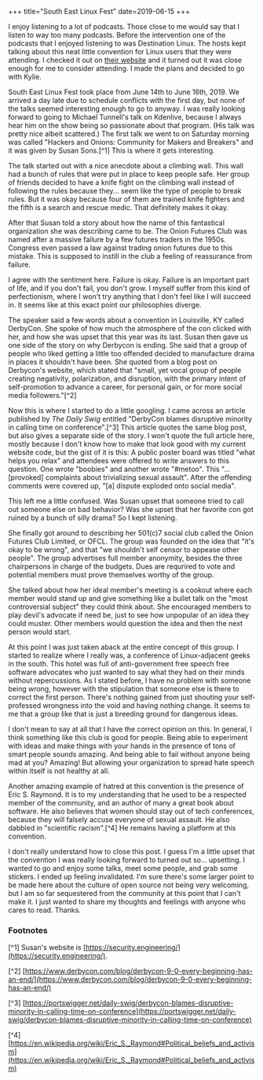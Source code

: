 +++
title="South East Linux Fest"
date=2019-06-15
+++

I enjoy listening to a lot of podcasts. Those close to me would say that I listen to way too many podcasts. Before the intervention one of the podcasts that I enjoyed listening to was Destination Linux. The hosts kept talking about this neat little convention for Linux users that they were attending. I checked it out on [their website](http://southeastlinuxfest.org) and it turned out it was close enough for me to consider attending. I made the plans and decided to go with Kylie.

South East Linux Fest took place from June 14th to June 16th, 2019. We arrived a day late due to schedule conflicts with the first day, but none of the talks seemed interesting enough to go to anyway. I was really looking forward to going to Michael Tunnell's talk on Kdenlive, because I always hear him on the show being so passionate about that program. (His talk was pretty nice albeit scattered.) The first talk we went to on Saturday morning was called "Hackers and Onions: Community for Makers and Breakers" and it was given by Susan Sons.[^1] This is where it gets interesting.

The talk started out with a nice anecdote about a climbing wall. This wall had a bunch of rules that were put in place to keep people safe. Her group of friends decided to have a knife fight on the climbing wall instead of following the rules because they... seem like the type of people to break rules. But it was okay because four of them are trained knife fighters and the fifth is a search and rescue medic. That definitely makes it okay.

After that Susan told a story about how the name of this fantastical organization she was describing came to be. The Onion Futures Club was named after a massive failure by a few futures traders in the 1950s. Congress even passed a law against trading onion futures due to this mistake. This is supposed to instill in the club a feeling of reassurance from failure.

I agree with the sentiment here. Failure is okay. Failure is an important part of life, and if you don't fail, you don't grow. I myself suffer from this kind of perfectionism, where I won't try anything that I don't feel like I will succeed in. It seems like at this exact point our philosophies diverge.

The speaker said a few words about a convention in Louisville, KY called DerbyCon. She spoke of how much the atmosphere of the con clicked with her, and how she was upset that this year was its last. Susan then gave us one side of the story on why Derbycon is ending. She said that a group of people who liked getting a little too offended decided to manufacture drama in places it shouldn't have been. She quoted from a blog post on Derbycon's website, which stated that "small, yet vocal group of people creating negativity, polarization, and disruption, with the primary intent of self-promotion to advance a career, for personal gain, or for more social media followers."[^2]

Now this is where I started to do a little googling. I came across an article published by *The Daily Swig* entitled "DerbyCon blames disruptive minority in calling time on conference".[^3] This article quotes the same blog post, but also gives a separate side of the story. I won't quote the full article here, mostly because I don't know how to make that look good with my current website code, but the gist of it is this: A public poster board was titled "what helps you relax" and attendees were offered to write answers to this question. One wrote "boobies" and another wrote "#metoo". This "...[provoked] complaints about trivializing sexual assault". After the offending comments were covered up, "[a] dispute exploded onto social media".

This left me a little confused. Was Susan upset that someone tried to call out someone else on bad behavior? Was she upset that her favorite con got ruined by a bunch of silly drama? So I kept listening.

She finally got around to describing her 501(c)7 social club called the Onion Futures Club Limited, or OFCL. The group was founded on the idea that "it's okay to be wrong", and that "we shouldn't self censor to appease other people". The group advertises full member anonymity, besides the three chairpersons in charge of the budgets. Dues are requrired to vote and potential members must prove themselves worthy of the group.

She talked about how her ideal member's meeting is a cookout where each member would stand up and give something like a bullet talk on the "most controversial subject" they could think about. She encouraged members to play devil's advocate if need be, just to see how unpopular of an idea they could muster. Other members would question the idea and then the next person would start.

At this point I was just taken aback at the entire concept of this group. I started to realize where I really was, a conference of Linux-adjacent geeks in the south. This hotel was full of anti-government free speech free software advocates who just wanted to say what they had on their minds without repercussions. As I stated before, I have no problem with someone being wrong, however with the stipulation that someone else is there to correct the first person. There's nothing gained from just shouting your self-professed wrongness into the void and having nothing change. It seems to me that a group like that is just a breeding ground for dangerous ideas.

I don't mean to say at all that I have the correct opinion on this. In general, I think something like this club is good for people. Being able to experiment with ideas and make things with your hands in the presence of tons of smart people sounds amazing. And being able to fail without anyone being mad at you? Amazing! But allowing your organization to spread hate speech within itself is not healthy at all.

Another amazing example of hatred at this convention is the presence of Eric S. Raymond. It is to my understanding that he used to be a respected member of the community, and an author of many a great book about software. He also believes that women should stay out of tech conferences, because they will falsely accuse everyone of sexual assault. He also dabbled in "scientific racism".[^4] He remains having a platform at this convention.

I don't really understand how to close this post. I guess I'm a little upset that the convention I was really looking forward to turned out so... upsetting. I wanted to go and enjoy some talks, meet some people, and grab some stickers. I ended up feeling invalidated. I'm sure there's some larger point to be made here about the culture of open source not being very welcoming, but I am so far sequestered from the community at this point that I can't make it. I just wanted to share my thoughts and feelings with anyone who cares to read. Thanks.

### Footnotes
[^1] Susan's website is [https://security.engineering/](https://security.engineering/).

[^2] [https://www.derbycon.com/blog/derbycon-9-0-every-beginning-has-an-end/](https://www.derbycon.com/blog/derbycon-9-0-every-beginning-has-an-end/)

[^3] [https://portswigger.net/daily-swig/derbycon-blames-disruptive-minority-in-calling-time-on-conference](https://portswigger.net/daily-swig/derbycon-blames-disruptive-minority-in-calling-time-on-conference)

[^4] [https://en.wikipedia.org/wiki/Eric_S._Raymond#Political_beliefs_and_activism](https://en.wikipedia.org/wiki/Eric_S._Raymond#Political_beliefs_and_activism)

